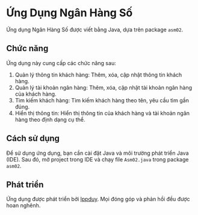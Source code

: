 # Ứng Dụng Ngân Hàng Số

Ứng dụng Ngân Hàng Số được viết bằng Java, dựa trên package `asm02`.

## Chức năng

Ứng dụng này cung cấp các chức năng sau:

1. Quản lý thông tin khách hàng: Thêm, xóa, cập nhật thông tin khách hàng.
2. Quản lý tài khoản ngân hàng: Thêm, xóa, cập nhật tài khoản ngân hàng của khách hàng.
3. Tìm kiếm khách hàng: Tìm kiếm khách hàng theo tên, yêu cầu tìm gần đúng.
4. Hiển thị thông tin: Hiển thị thông tin của khách hàng và tài khoản ngân hàng theo định dạng cụ thể.

## Cách sử dụng

Để sử dụng ứng dụng, bạn cần cài đặt Java và môi trường phát triển Java (IDE). Sau đó, mở project trong IDE và chạy file `Asm02.java` trong package `asm02`.

## Phát triển

Ứng dụng được phát triển bởi [lppduy](https://github.com/lppduy). Mọi đóng góp và phản hồi đều được hoan nghênh.